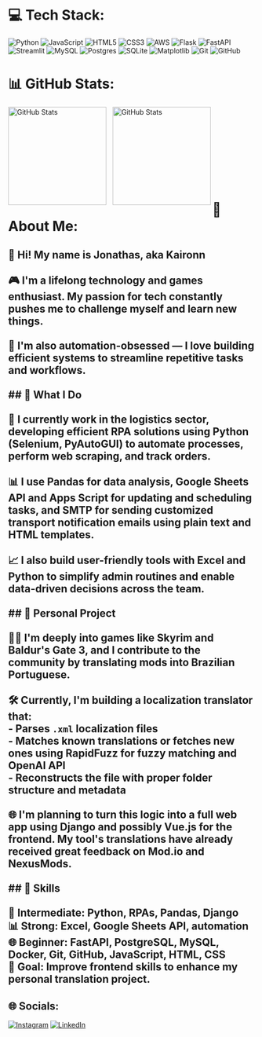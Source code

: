 # 💻 Tech Stack:
![Python](https://img.shields.io/badge/python-3670A0?style=for-the-badge&logo=python&logoColor=ffdd54) ![JavaScript](https://img.shields.io/badge/javascript-%23323330.svg?style=for-the-badge&logo=javascript&logoColor=%23F7DF1E) ![HTML5](https://img.shields.io/badge/html5-%23E34F26.svg?style=for-the-badge&logo=html5&logoColor=white) ![CSS3](https://img.shields.io/badge/css3-%231572B6.svg?style=for-the-badge&logo=css3&logoColor=white) ![AWS](https://img.shields.io/badge/AWS-%23FF9900.svg?style=for-the-badge&logo=amazon-aws&logoColor=white) ![Flask](https://img.shields.io/badge/flask-%23000.svg?style=for-the-badge&logo=flask&logoColor=white) ![FastAPI](https://img.shields.io/badge/FastAPI-005571?style=for-the-badge&logo=fastapi) ![Streamlit](https://img.shields.io/badge/Streamlit-%23FE4B4B.svg?style=for-the-badge&logo=streamlit&logoColor=white) ![MySQL](https://img.shields.io/badge/mysql-4479A1.svg?style=for-the-badge&logo=mysql&logoColor=white) ![Postgres](https://img.shields.io/badge/postgres-%23316192.svg?style=for-the-badge&logo=postgresql&logoColor=white) ![SQLite](https://img.shields.io/badge/sqlite-%2307405e.svg?style=for-the-badge&logo=sqlite&logoColor=white) ![Matplotlib](https://img.shields.io/badge/Matplotlib-%23ffffff.svg?style=for-the-badge&logo=Matplotlib&logoColor=black) ![Git](https://img.shields.io/badge/git-%23F05033.svg?style=for-the-badge&logo=git&logoColor=white) ![GitHub](https://img.shields.io/badge/github-%23121011.svg?style=for-the-badge&logo=github&logoColor=white)
# 📊 GitHub Stats:
<p>
  <img 
    align="left" 
    alt="GitHub Stats" 
    height="200" 
    style="padding-right: 10px;" 
    src="https://github-readme-stats.vercel.app/api?username=Kaironn2&show_icons=true&theme=tokyonight&include_all_commits=true&locale=pt-br" 
  />

<img 
      align="left" 
      alt="GitHub Stats" 
      height="200" 
      src="https://github-readme-stats.vercel.app/api/top-langs/?username=Kaironn2&theme=tokyonight&layout=compact&custom_title=Tecnologias&langs_count=9" 
  />

</p>


<br><br><br><br><br><br><br><br><br>


# 💫 About Me:
## 👋 Hi! My name is Jonathas, aka Kaironn<br><br>🎮 I'm a lifelong technology and games enthusiast. My passion for tech constantly pushes me to challenge myself and learn new things.<br><br>🤖 I'm also automation-obsessed — I love building efficient systems to streamline repetitive tasks and workflows.<br><br>## 💼 What I Do<br><br>🚚 I currently work in the logistics sector, developing efficient RPA solutions using **Python (Selenium, PyAutoGUI)** to automate processes, perform **web scraping**, and track orders.<br><br>📊 I use **Pandas** for data analysis, **Google Sheets API** and **Apps Script** for updating and scheduling tasks, and **SMTP** for sending customized transport notification emails using plain text and HTML templates.<br><br>📈 I also build user-friendly tools with **Excel** and **Python** to simplify admin routines and enable data-driven decisions across the team.<br><br>## 🧪 Personal Project<br><br>🧙‍♂️ I'm deeply into games like **Skyrim** and **Baldur's Gate 3**, and I contribute to the community by translating mods into Brazilian Portuguese.<br><br>🛠️ Currently, I'm building a **localization translator** that:<br>- Parses `.xml` localization files<br>- Matches known translations or fetches new ones using **RapidFuzz** for fuzzy matching and **OpenAI API**<br>- Reconstructs the file with proper folder structure and metadata<br><br>🌐 I'm planning to turn this logic into a full **web app** using **Django** and possibly **Vue.js** for the frontend. My tool's translations have already received great feedback on Mod.io and NexusMods.<br><br>## 🧠 Skills<br><br>🐍 Intermediate: Python, RPAs, Pandas, Django  <br>📊 Strong: Excel, Google Sheets API, automation  <br>🌐 Beginner: FastAPI, PostgreSQL, MySQL, Docker, Git, GitHub, JavaScript, HTML, CSS  <br>🎯 Goal: Improve frontend skills to enhance my personal translation project.

## 🌐 Socials:
[![Instagram](https://img.shields.io/badge/Instagram-%23E4405F.svg?logo=Instagram&logoColor=white)](https://instagram.com/kaironn2) [![LinkedIn](https://img.shields.io/badge/LinkedIn-%230077B5.svg?logo=linkedin&logoColor=white)](https://linkedin.com/in/kaironn2)


